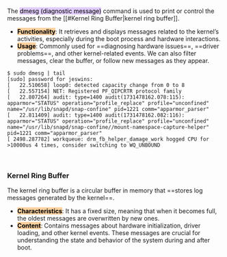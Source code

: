
</br>

The <mark style="background: #D2B3FFA6;">dmesg (diagnostic message)</mark> command is used to print or control the messages from the [[#Kernel Ring Buffer|kernel ring buffer]].

- <mark style="background: #FFB86CA6; color: black;">**Functionality**</mark>:
	It retrieves and displays messages related to the kernel’s activities, especially during the boot process and hardware interactions.
- <mark style="background: #FFB86CA6; color: black;">**Usage**</mark>:
	Commonly used for ==diagnosing hardware issues==, ==driver problems==, and other kernel-related events.
    We can also filter messages, clear the buffer, or follow new messages as they appear.

```shell ln:False
$ sudo dmesg | tail
[sudo] password for jeswins:
[   22.510658] loop0: detected capacity change from 0 to 8
[   22.557154] NET: Registered PF_QIPCRTR protocol family
[   22.807264] audit: type=1400 audit(1731478162.078:115): apparmor="STATUS" operation="profile_replace" profile="unconfined" name="/usr/lib/snapd/snap-confine" pid=1221 comm="apparmor_parser"
[   22.811409] audit: type=1400 audit(1731478162.082:116): apparmor="STATUS" operation="profile_replace" profile="unconfined" name="/usr/lib/snapd/snap-confine//mount-namespace-capture-helper" pid=1221 comm="apparmor_parser"
[ 2498.287782] workqueue: drm_fb_helper_damage_work hogged CPU for >10000us 4 times, consider switching to WQ_UNBOUND
```


</br>

### Kernel Ring Buffer

 The kernel ring buffer is a circular buffer in memory that ==stores log messages generated by the kernel==.
 
- **<mark style="background: #FFB86CA6; color: black;">Characteristics</mark>**:
	It has a fixed size, meaning that when it becomes full, the oldest messages are overwritten by new ones.
- **<mark style="background: #FFB86CA6; color: black;">Content</mark>**:
	Contains messages about hardware initialization, driver loading, and other kernel events. These messages are crucial for understanding the state and behavior of the system during and after boot.
